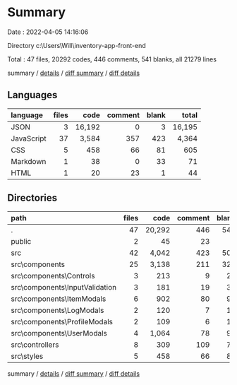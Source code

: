 # Summary

Date : 2022-04-05 14:16:06

Directory c:\Users\Will\inventory-app-front-end

Total : 47 files,  20292 codes, 446 comments, 541 blanks, all 21279 lines

summary / [details](details.md) / [diff summary](diff.md) / [diff details](diff-details.md)

## Languages
| language | files | code | comment | blank | total |
| :--- | ---: | ---: | ---: | ---: | ---: |
| JSON | 3 | 16,192 | 0 | 3 | 16,195 |
| JavaScript | 37 | 3,584 | 357 | 423 | 4,364 |
| CSS | 5 | 458 | 66 | 81 | 605 |
| Markdown | 1 | 38 | 0 | 33 | 71 |
| HTML | 1 | 20 | 23 | 1 | 44 |

## Directories
| path | files | code | comment | blank | total |
| :--- | ---: | ---: | ---: | ---: | ---: |
| . | 47 | 20,292 | 446 | 541 | 21,279 |
| public | 2 | 45 | 23 | 2 | 70 |
| src | 42 | 4,042 | 423 | 504 | 4,969 |
| src\components | 25 | 3,138 | 211 | 322 | 3,671 |
| src\components\Controls | 3 | 213 | 9 | 25 | 247 |
| src\components\InputValidation | 3 | 181 | 19 | 36 | 236 |
| src\components\ItemModals | 6 | 902 | 80 | 97 | 1,079 |
| src\components\LogModals | 2 | 120 | 7 | 14 | 141 |
| src\components\ProfileModals | 2 | 109 | 6 | 10 | 125 |
| src\components\UserModals | 4 | 1,064 | 78 | 94 | 1,236 |
| src\controllers | 8 | 309 | 109 | 79 | 497 |
| src\styles | 5 | 458 | 66 | 81 | 605 |

summary / [details](details.md) / [diff summary](diff.md) / [diff details](diff-details.md)